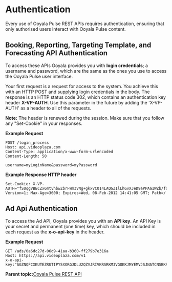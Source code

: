 # Authentication

Every use of Ooyala Pulse REST APIs requires authentication, ensuring that only authorised users interact with Ooyala Pulse content.

## Booking, Reporting, Targeting Template, and Forecasting API Authentication

To access these APIs Ooyala provides you with **login credentials**; a username and password, which are the same as the ones you use to access the Ooyala Pulse user interface.

Your first request is a request for access to the system. You achieve this with an HTTP POST and supplying login credentials in the body. The response is an HTTP status code 302, which contains an authentication key header **X-VP-AUTH**. Use this parameter in the future by adding the 'X-VP-AUTH' as a header to all of the requests.

**Note:** The header is renewed during the session. Make sure that you follow any "Set-Cookie" in your responses.

**Example Request**

```
POST /login_process
Host: api.videoplaza.com
Content-Type: application/x-www-form-urlencoded
Content-Length: 50

username=myLoginName&password=myPassword
```

**Example Response HTTP header**

```
Set-Cookie: X-VP-AUTH="fSUqgVBECZx6mtvhbwZbrFWm3VNg+gkxVCO14LAQGZ1lLhGvXJeD9aPPAaIWZb/fdgjk5454+OzObaqtbksRCQf4I5F8NWDqFAlysfgfg3eDt/KJbmRJsLd8qw4"; Version=1; Max-Age=3600; Expires=Wed, 08-Feb-2012 14:41:05 GMT; Path=/
```

## Ad Api Authentication

To access the Ad API, Ooyala provides you with an **API key**. An API Key is your secret and permanent \(one time\) key, which should be included in each request as the **x-o-api-key** in the header.

**Example Request**

```
GET /ads/0a6dc27d-06d9-41aa-b360-ff279b7e316a
Host: https://api.videoplaza.com/v1
x-o-api-key:"AGZNQFCXKUTEZRUTIPYSXORGJDLU2QZVJRIVKRSRKM3VGOKKJMYEMVJSJNATCNSBKRFUUUSLIVHDGOCHHFLFGTBQG4ZVARKTGJBTMMZYKI3E2H9"
```

**Parent topic:**[Ooyala Pulse REST API](../../../oadtech/ad_serving/dg/ad_serving_api.md)

